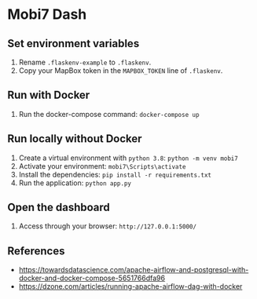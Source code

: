 # Mobi7 Dash

## Set environment variables
1. Rename `.flaskenv-example` to `.flaskenv`.
2. Copy your MapBox token in the `MAPBOX_TOKEN` line of `.flaskenv`.

## Run with Docker
1. Run the docker-compose command:
```docker-compose up``` 

## Run locally without Docker
1. Create a virtual environment with `python 3.8`: 
```python -m venv mobi7```
2. Activate your environment:
```mobi7\Scripts\activate```
3. Install the dependencies:
```pip install -r requirements.txt```
4. Run the application:
```python app.py```

## Open the dashboard
1. Access through your browser:
```http://127.0.0.1:5000/```


## References
- https://towardsdatascience.com/apache-airflow-and-postgresql-with-docker-and-docker-compose-5651766dfa96
- https://dzone.com/articles/running-apache-airflow-dag-with-docker